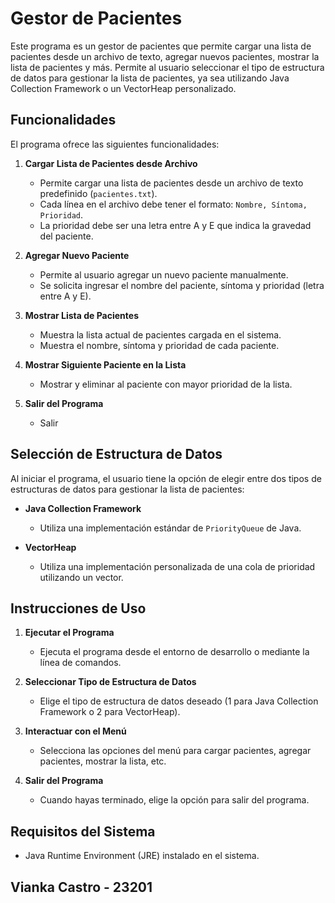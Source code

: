 # Gestor de Pacientes

Este programa es un gestor de pacientes que permite cargar una lista de pacientes desde un archivo de texto, agregar nuevos pacientes, mostrar la lista de pacientes y más. Permite al usuario seleccionar el tipo de estructura de datos para gestionar la lista de pacientes, ya sea utilizando Java Collection Framework o un VectorHeap personalizado.

## Funcionalidades

El programa ofrece las siguientes funcionalidades:

1. **Cargar Lista de Pacientes desde Archivo**
   - Permite cargar una lista de pacientes desde un archivo de texto predefinido (`pacientes.txt`).
   - Cada línea en el archivo debe tener el formato: `Nombre, Síntoma, Prioridad`.
   - La prioridad debe ser una letra entre A y E que indica la gravedad del paciente.

2. **Agregar Nuevo Paciente**
   - Permite al usuario agregar un nuevo paciente manualmente.
   - Se solicita ingresar el nombre del paciente, síntoma y prioridad (letra entre A y E).

3. **Mostrar Lista de Pacientes**
   - Muestra la lista actual de pacientes cargada en el sistema.
   - Muestra el nombre, síntoma y prioridad de cada paciente.

4. **Mostrar Siguiente Paciente en la Lista**
   - Mostrar y eliminar al paciente con mayor prioridad de la lista.

5. **Salir del Programa**
   - Salir

## Selección de Estructura de Datos

Al iniciar el programa, el usuario tiene la opción de elegir entre dos tipos de estructuras de datos para gestionar la lista de pacientes:

- **Java Collection Framework**
  - Utiliza una implementación estándar de `PriorityQueue` de Java.
  
- **VectorHeap**
  - Utiliza una implementación personalizada de una cola de prioridad utilizando un vector.

## Instrucciones de Uso

1. **Ejecutar el Programa**
   - Ejecuta el programa desde el entorno de desarrollo o mediante la línea de comandos.
   
2. **Seleccionar Tipo de Estructura de Datos**
   - Elige el tipo de estructura de datos deseado (1 para Java Collection Framework o 2 para VectorHeap).
   
3. **Interactuar con el Menú**
   - Selecciona las opciones del menú para cargar pacientes, agregar pacientes, mostrar la lista, etc.
   
4. **Salir del Programa**
   - Cuando hayas terminado, elige la opción para salir del programa.

## Requisitos del Sistema

- Java Runtime Environment (JRE) instalado en el sistema.

## Vianka Castro - 23201

